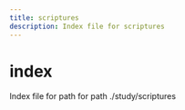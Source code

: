 ```yaml
---
title: scriptures
description: Index file for scriptures
---
```


# index

Index file for path for path ./study/scriptures
